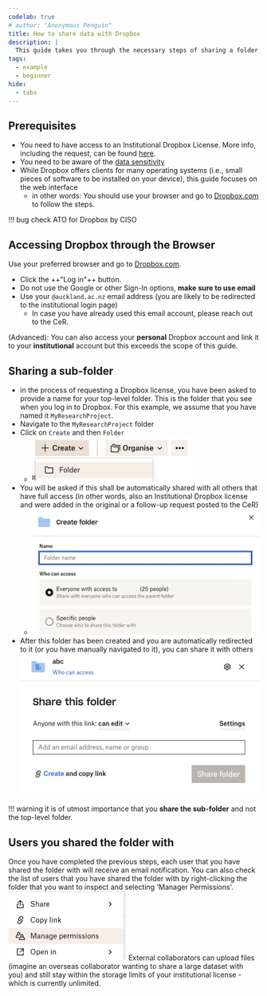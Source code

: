 ```yaml
---
codelab: true
# author: "Anonymous Penguin"
title: How to share data with Dropbox 
description: |
  This guide takes you through the necessary steps of sharing a folder in Dropbox with internal/external collaborators.
tags:
  - example
  - beginner
hide:
  - tabs
---
```


## Prerequisites

- You need to have access to an Institutional Dropbox License. More info, including the request, can be found [here](https://research-hub.auckland.ac.nz/guide-to-managing-research-data/research-data-management-or-storage-compute-and-analysis/dropbox-for-researchers). 
- You need to be aware of the [data sensitivity](https://research-hub.auckland.ac.nz/guide-to-managing-research-data/ethics-integrity-and-compliance/research-data-classification)
- While Dropbox offers clients for many operating systems (i.e., small pieces of software to be installed on your device), this guide focuses on the web interface 
  - in other words: You should use your browser and go to [Dropbox.com](https://dropbox.com) to follow the steps.


!!! bug
        check ATO for Dropbox by CISO

## Accessing Dropbox through the Browser

Use your preferred browser and go to [Dropbox.com](https://dropbox.com).

- Click the ++"Log in"++ button. 
- Do not use the Google or other Sign-In options, **make sure to use email** 
- Use your `@auckland.ac.nz` email address (you are likely to be redirected to the institutional login page)
  - In case you have already used this email account, please reach out to the CeR.

(Advanced): You can also access your **personal** Dropbox account and link it to your **institutional** account but this exceeds the scope of this guide.

## Sharing a sub-folder

- in the process of requesting a Dropbox license, you have been asked to provide a name for your top-level folder. This is the folder that you see when you log in to Dropbox. For this example, we assume that you have named it `MyResearchProject`.
- Navigate to the `MyResearchProject` folder 
- Click on `Create` and then `Folder`
  - ![](../../../assets/cer-doc20231213095333.png)
- You will be asked if this shall be automatically shared with all others that have full access (in other words, also an Institutional Dropbox license and were added in the original or a follow-up request posted to the CeR)
  - ![](../../../assets/cer-doc20231213100807.png)
- After this folder has been created and you are automatically redirected to it (or you have manually navigated to it), you can share it with others
  ![abc)](../../../assets/cer-doc20231213101036.png)

!!! warning
        it is of utmost importance that you **share the sub-folder** and not the top-level folder.

## Users you shared the folder with

Once you have completed the previous steps, each user that you have shared the folder with will receive an email notification.
You can also check the list of users that you have shared the folder with by right-clicking the folder that you want to inspect and selecting 'Manager Permissions'.
![](../../../assets/cer-doc20231213101351.png)
External collaborators can upload files (imagine an overseas collaborator wanting to share a large dataset with you) and still stay within the storage limits of your institutional license -  which is currently unlimited.